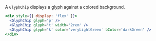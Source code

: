 A `GlyphChip` displays a glyph against a colored background.

```jsx
<div style={{ display: 'flex' }}>
  <GlyphChip glyph='p' />
  <GlyphChip glyph='t' width='2rem' />
  <GlyphChip glyph='k' color='veryLightGreen' bColor='darkGreen' />
</div>
```
